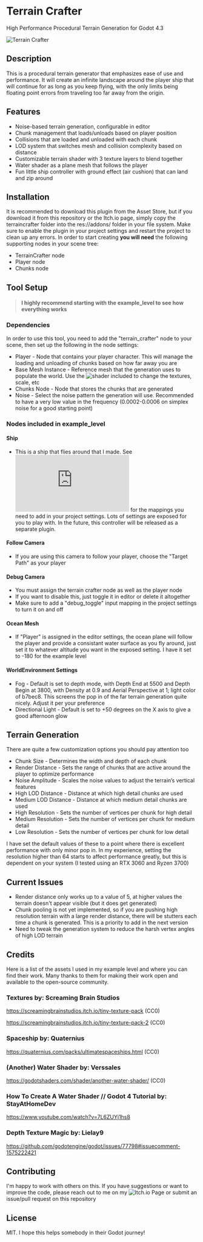 # Terrain Crafter
High Performance Procedural Terrain Generation for Godot 4.3

![Terrain Crafter](https://github.com/user-attachments/assets/2ab4ea7f-b77a-49f5-9ba2-da823b0f6cf7)



## Description
This is a procedural terrain generator that emphasizes ease of use and performance. It will create an infinite landscape around the player ship that will continue for as long as you keep flying, with the only limits being floating point errors from traveling too far away from the origin. 

## Features
* Noise-based terrain generation, configurable in editor
* Chunk management that loads/unloads based on player position
* Collisions that are loaded and unloaded with each chunk
* LOD system that switches mesh and collision complexity based on distance
* Customizable terrain shader with 3 texture layers to blend together
* Water shader as a plane mesh that follows the player
* Fun little ship controller with ground effect (air cushion) that can land and zip around

## Installation
It is recommended to download this plugin from the Asset Store, but if you download it from this repository or the Itch.io page, simply copy the terraincrafter folder into the res://addons/ folder in your file system. Make sure to enable the plugin in your project settings and restart the project to clean up any errors. In order to start creating **you will need** the following supporting nodes in your scene tree:
* TerrainCrafter node
* Player node
* Chunks node
## Tool Setup
> #### I highly recommend starting with the example_level to see how everything works
### Dependencies
In order to use this tool, you need to add the "terrain_crafter" node to your scene, then set up the following in the node settings:
* Player - Node that contains your player character. This will manage the loading and unloading of chunks based on how far away you are
* Base Mesh Instance - Reference mesh that the generation uses to populate the world. Use the ![shader included](https://github.com/immaculate-lift-studio/Terrain-Crafter/blob/main/addons/terraincrafter/generator_resources/terrain_shader.gdshader) to change the textures, scale, etc
* Chunks Node - Node that stores the chunks that are generated
* Noise - Select the noise pattern the generation will use. Recommended to have a very low value in the frequency (0.0002-0.0006 on simplex noise for a good starting point)
### Nodes included in example_level
#### Ship
* This is a ship that flies around that I made. See ![input_mappings](https://github.com/immaculate-lift-studio/Terrain-Crafter/blob/main/addons/terraincrafter/assets/example_ship/input_mappings.txt) for the mappings you need to add in your project settings. Lots of settings are exposed for you to play with. In the future, this controller will be released as a separate plugin.  
#### Follow Camera
* If you are using this camera to follow your player, choose the "Target Path" as your player
#### Debug Camera
* You must assign the terrain crafter node as well as the player node
* If you want to disable this, just toggle it in editor or delete it altogether
* Make sure to add a "debug_toggle" input mapping in the project settings to turn it on and off
#### Ocean Mesh
* If "Player" is assigned in the editor settings, the ocean plane will follow the player and provide a consistant water surface as you fly around, just set it to whatever altitude you want in the exposed setting. I have it set to -180 for the example level
#### WorldEnvironment Settings
* Fog - Default is set to depth mode, with Depth End at 5500 and Depth Begin at 3800, with Density at 0.9 and Aerial Perspective at 1; light color of b7bec8. This screens the pop in of the far terrain generation quite nicely. Adjust it per your preference
* Directional Light - Default is set to +50 degrees on the X axis to give a good afternoon glow
    
## Terrain Generation
There are quite a few customization options you should pay attention too
* Chunk Size - Determines the width and depth of each chunk
* Render Distance - Sets the range of chunks that are active around the player to optimize performance
* Noise Amplitude - Scales the noise values to adjust the terrain’s vertical features
* High LOD Distance - Distance at which high detail chunks are used
* Medium LOD Distance - Distance at which medium detail chunks are used
* High Resolution - Sets the number of vertices per chunk for high detail
* Medium Resolution - Sets the number of vertices per chunk for medium detail
* Low Resolution - Sets the number of vertices per chunk for low detail

I have set the default values of these to a point where there is excellent performance with only minor pop in. In my experience, setting the resolution higher than 64 starts to affect performance greatly, but this is dependent on your system (I tested using an RTX 3060 and Ryzen 3700)

## Current Issues
* Render distance only works up to a value of 5, at higher values the terrain doesn't appear visible (but it does get generated) 
* Chunk pooling is not yet implemented, so if you are pushing high resolution terrain with a large render distance, there will be stutters each time a chunk is generated. This is a priority to add in the next version
* Need to tweak the generation system to reduce the harsh vertex angles of high LOD terrain

## Credits
Here is a list of the assets I used in my example level and where you can find their work. Many thanks to them for making their work open and available to the open-source community.

### Textures by: Screaming Brain Studios
https://screamingbrainstudios.itch.io/tiny-texture-pack (CC0)

https://screamingbrainstudios.itch.io/tiny-texture-pack-2 (CC0)

### Spaceship by: Quaternius
https://quaternius.com/packs/ultimatespaceships.html (CC0)

### (Another) Water Shader by: Verssales
https://godotshaders.com/shader/another-water-shader/ (CC0)
### How To Create A Water Shader // Godot 4 Tutorial by: StayAtHomeDev
https://www.youtube.com/watch?v=7L6ZUYj1hs8
### Depth Texture Magic by: Lielay9
https://github.com/godotengine/godot/issues/77798#issuecomment-1575222421

## Contributing
I'm happy to work with others on this. If you have suggestions or want to improve the code, please reach out to me on my ![Itch.io Page](https://immaculate-lift-studio.itch.io/) or submit an issue/pull request on this repository

## License
MIT. I hope this helps somebody in their Godot journey!
